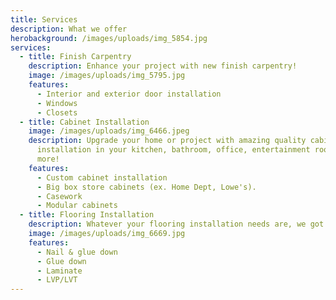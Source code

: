 ```yaml
---
title: Services
description: What we offer
herobackground: /images/uploads/img_5854.jpg
services:
  - title: Finish Carpentry
    description: Enhance your project with new finish carpentry!
    image: /images/uploads/img_5795.jpg
    features:
      - Interior and exterior door installation
      - Windows
      - Closets
  - title: Cabinet Installation
    image: /images/uploads/img_6466.jpeg
    description: Upgrade your home or project with amazing quality cabinet
      installation in your kitchen, bathroom, office, entertainment room and
      more!
    features:
      - Custom cabinet installation
      - Big box store cabinets (ex. Home Dept, Lowe's).
      - Casework
      - Modular cabinets
  - title: Flooring Installation
    description: Whatever your flooring installation needs are, we got you covered!
    image: /images/uploads/img_6669.jpg
    features:
      - Nail & glue down
      - Glue down
      - Laminate
      - LVP/LVT
---
```

